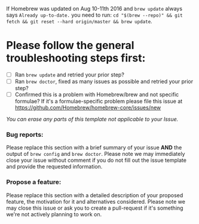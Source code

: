 If Homebrew was updated on Aug 10-11th 2016 and `brew update` always says `Already up-to-date.` you need to run: `cd "$(brew --repo)" && git fetch && git reset --hard origin/master && brew update`.

# Please follow the general troubleshooting steps first:

- [ ] Ran `brew update` and retried your prior step?
- [ ] Ran `brew doctor`, fixed as many issues as possible and retried your prior step?
- [ ] Confirmed this is a problem with Homebrew/brew and not specific formulae? If it's a formulae-specific problem please file this issue at https://github.com/Homebrew/homebrew-core/issues/new

_You can erase any parts of this template not applicable to your Issue._

### Bug reports:

Please replace this section with a brief summary of your issue **AND** the output of `brew config` and `brew doctor`. Please note we may immediately close your issue without comment if you do not fill out the issue template and provide the requested information.

### Propose a feature:

Please replace this section with a detailed description of your proposed feature, the motivation for it and alternatives considered. Please note we may close this issue or ask you to create a pull-request if it's something we're not actively planning to work on.
